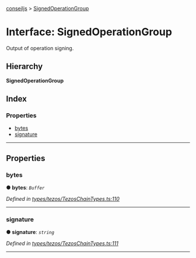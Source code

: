 [conseiljs](../README.md) > [SignedOperationGroup](../interfaces/signedoperationgroup.md)

# Interface: SignedOperationGroup

Output of operation signing.

## Hierarchy

**SignedOperationGroup**

## Index

### Properties

* [bytes](signedoperationgroup.md#bytes)
* [signature](signedoperationgroup.md#signature)

---

## Properties

<a id="bytes"></a>

###  bytes

**● bytes**: *`Buffer`*

*Defined in [types/tezos/TezosChainTypes.ts:110](https://github.com/Cryptonomic/ConseilJS/blob/9065a8e/src/types/tezos/TezosChainTypes.ts#L110)*

___
<a id="signature"></a>

###  signature

**● signature**: *`string`*

*Defined in [types/tezos/TezosChainTypes.ts:111](https://github.com/Cryptonomic/ConseilJS/blob/9065a8e/src/types/tezos/TezosChainTypes.ts#L111)*

___

